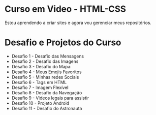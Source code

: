 # Curso em Video - HTML-CSS

Estou aprendendo a criar sites e agora vou gerenciar meus repositórios.

# Desafio e Projetos do Curso

<ul>
<li> Desafio 1 - Desafio das Mensagens</li>
<li> Desafio 2 - Desafio das Imagens</li>
<li> Desafio 3 - Desafio do Mapa</li>
<li> Desafio 4 - Meus Emojis Favoritos</li>
<li> Desafio 5 - Minhas redes Sociais</li>
<li> Desafio 6 - Tags em HTML</li>
<li> Desafio 7 - Imagem Flexível</li>
<li> Desafio 8 - Desafio da Navegação</li>
<li> Desafio 9 - Videos legais para assistir</li>
<li> Desafio 10 - Projeto Android</li>
<li> Desafio 11 - Desafio do Astronauta</li>
</ul>
